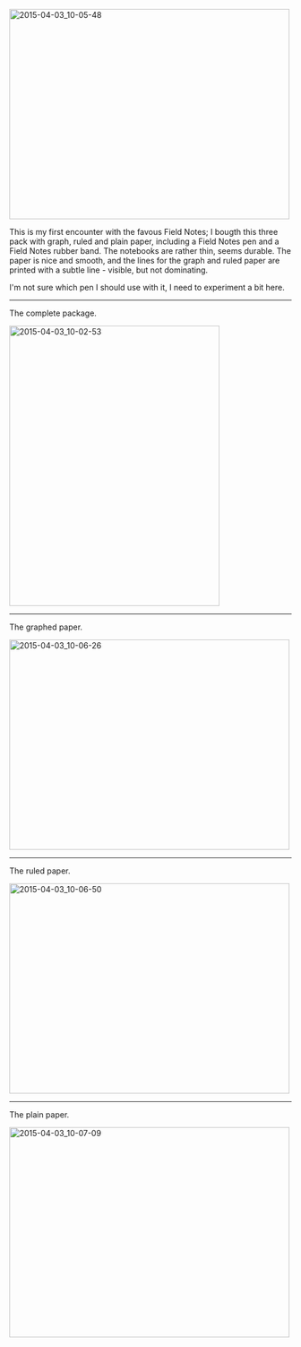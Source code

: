 <a href="https://www.flickr.com/photos/131463957@N06/16397447843" title="2015-04-03_10-05-48 by Silent Norwegian, on Flickr"><img src="https://farm8.staticflickr.com/7638/16397447843_02f58f641c.jpg" width="500" height="375" alt="2015-04-03_10-05-48"></a>

This is my first encounter with the favous Field Notes; I bougth this three pack with graph, ruled and plain paper, including a Field Notes pen and a Field Notes rubber band. The notebooks are rather thin, seems durable. The paper is nice and smooth, and the lines for the graph and ruled paper are printed with a subtle line - visible, but not dominating.

I'm not sure which pen I should use with it, I need to experiment a bit here.

---
The complete package.

<a href="https://www.flickr.com/photos/131463957@N06/16397431593" title="2015-04-03_10-02-53 by Silent Norwegian, on Flickr"><img src="https://farm9.staticflickr.com/8750/16397431593_ef39139e81.jpg" width="375" height="500" alt="2015-04-03_10-02-53"></a>

---
The graphed paper.

<a href="https://www.flickr.com/photos/131463957@N06/17016135062" title="2015-04-03_10-06-26 by Silent Norwegian, on Flickr"><img src="https://farm8.staticflickr.com/7616/17016135062_acdfa9038a.jpg" width="500" height="375" alt="2015-04-03_10-06-26"></a>

---
The ruled paper.

<a href="https://www.flickr.com/photos/131463957@N06/16810185597" title="2015-04-03_10-06-50 by Silent Norwegian, on Flickr"><img src="https://farm8.staticflickr.com/7619/16810185597_20b96f9541.jpg" width="500" height="375" alt="2015-04-03_10-06-50"></a>

---
The plain paper.

<a href="https://www.flickr.com/photos/131463957@N06/16397456773" title="2015-04-03_10-07-09 by Silent Norwegian, on Flickr"><img src="https://farm8.staticflickr.com/7604/16397456773_f623e89381.jpg" width="500" height="375" alt="2015-04-03_10-07-09"></a>